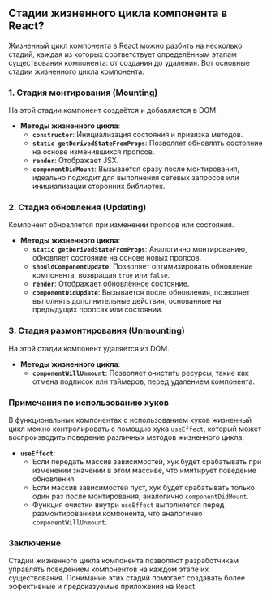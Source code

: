 ## Стадии жизненного цикла компонента в React?

Жизненный цикл компонента в React можно разбить на несколько стадий, каждая из которых соответствует определённым этапам существования компонента: от создания до удаления. Вот основные стадии жизненного цикла компонента:

### 1. Стадия монтирования (Mounting)
На этой стадии компонент создаётся и добавляется в DOM.

- **Методы жизненного цикла**:
  - **`constructor`**: Инициализация состояния и привязка методов.
  - **`static getDerivedStateFromProps`**: Позволяет обновлять состояние на основе изменившихся пропсов.
  - **`render`**: Отображает JSX.
  - **`componentDidMount`**: Вызывается сразу после монтирования, идеально подходит для выполнения сетевых запросов или инициализации сторонних библиотек.

### 2. Стадия обновления (Updating)
Компонент обновляется при изменении пропсов или состояния.

- **Методы жизненного цикла**:
  - **`static getDerivedStateFromProps`**: Аналогично монтированию, обновляет состояние на основе новых пропсов.
  - **`shouldComponentUpdate`**: Позволяет оптимизировать обновление компонента, возвращая `true` или `false`.
  - **`render`**: Отображает обновлённое состояние.
  - **`componentDidUpdate`**: Вызывается после обновления, позволяет выполнять дополнительные действия, основанные на предыдущих пропсах или состоянии.

### 3. Стадия размонтирования (Unmounting)
На этой стадии компонент удаляется из DOM.

- **Методы жизненного цикла**:
  - **`componentWillUnmount`**: Позволяет очистить ресурсы, такие как отмена подписок или таймеров, перед удалением компонента.

### Примечания по использованию хуков

В функциональных компонентах с использованием хуков жизненный цикл можно контролировать с помощью хука `useEffect`, который может воспроизводить поведение различных методов жизненного цикла:

- **`useEffect`**:
  - Если передать массив зависимостей, хук будет срабатывать при изменении значений в этом массиве, что имитирует поведение обновления.
  - Если массив зависимостей пуст, хук будет срабатывать только один раз после монтирования, аналогично `componentDidMount`.
  - Функция очистки внутри `useEffect` выполняется перед размонтированием компонента, что аналогично `componentWillUnmount`.

### Заключение
Стадии жизненного цикла компонента позволяют разработчикам управлять поведением компонентов на каждом этапе их существования. Понимание этих стадий помогает создавать более эффективные и предсказуемые приложения на React.